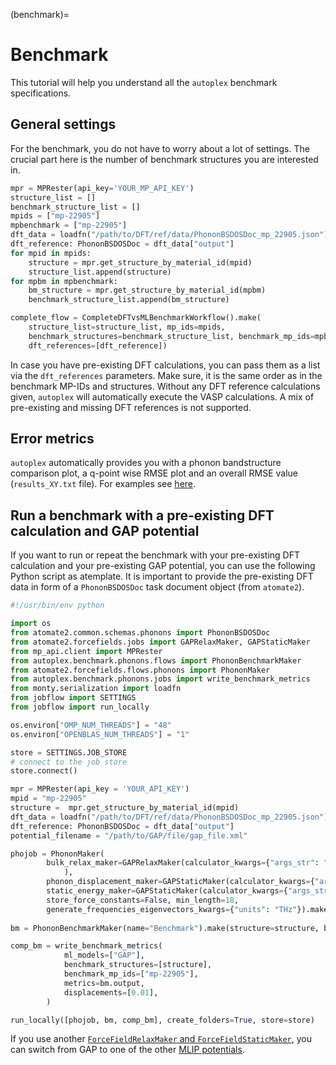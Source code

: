 (benchmark)=

# Benchmark

This tutorial will help you understand all the `autoplex` benchmark specifications.

## General settings

For the benchmark, you do not have to worry about a lot of settings. The crucial part here is the number of benchmark structures you are interested in.

```python
mpr = MPRester(api_key='YOUR_MP_API_KEY')
structure_list = []
benchmark_structure_list = []
mpids = ["mp-22905"]
mpbenchmark = ["mp-22905"]
dft_data = loadfn("/path/to/DFT/ref/data/PhononBSDOSDoc_mp_22905.json")
dft_reference: PhononBSDOSDoc = dft_data["output"]
for mpid in mpids:
    structure = mpr.get_structure_by_material_id(mpid)
    structure_list.append(structure)
for mpbm in mpbenchmark:
    bm_structure = mpr.get_structure_by_material_id(mpbm)
    benchmark_structure_list.append(bm_structure)

complete_flow = CompleteDFTvsMLBenchmarkWorkflow().make(
    structure_list=structure_list, mp_ids=mpids, 
    benchmark_structures=benchmark_structure_list, benchmark_mp_ids=mpbenchmark, 
    dft_references=[dft_reference])
```
In case you have pre-existing DFT calculations, you can pass them as a list via the `dft_references` parameters. Make sure, it is the same order as in the benchmark MP-IDs and structures.
Without any DFT reference calculations given, `autoplex` will automatically execute the VASP calculations. A mix of pre-existing and missing DFT references is not supported.

## Error metrics
`autoplex` automatically provides you with a phonon bandstructure comparison plot, a q-point wise RMSE plot and an overall RMSE value (`results_XY.txt` file). For examples see [here](../flows/flows.md#output-and-results).

## Run a benchmark with a pre-existing DFT calculation and GAP potential

If you want to run or repeat the benchmark with your pre-existing DFT calculation and your pre-existing GAP potential, you can use the following Python script as atemplate.
It is important to provide the pre-existing DFT data in form of a `PhononBSDOSDoc` task document object (from `atomate2`).

```python
#!/usr/bin/env python

import os
from atomate2.common.schemas.phonons import PhononBSDOSDoc
from atomate2.forcefields.jobs import GAPRelaxMaker, GAPStaticMaker
from mp_api.client import MPRester
from autoplex.benchmark.phonons.flows import PhononBenchmarkMaker
from atomate2.forcefields.flows.phonons import PhononMaker
from autoplex.benchmark.phonons.jobs import write_benchmark_metrics
from monty.serialization import loadfn
from jobflow import SETTINGS
from jobflow import run_locally

os.environ["OMP_NUM_THREADS"] = "48"
os.environ["OPENBLAS_NUM_THREADS"] = "1"

store = SETTINGS.JOB_STORE
# connect to the job store
store.connect()

mpr = MPRester(api_key = 'YOUR_API_KEY')
mpid = "mp-22905"
structure =  mpr.get_structure_by_material_id(mpid)
dft_data = loadfn("/path/to/DFT/ref/data/PhononBSDOSDoc_mp_22905.json")
dft_reference: PhononBSDOSDoc = dft_data["output"]
potential_filename = "/path/to/GAP/file/gap_file.xml"

phojob = PhononMaker(
        bulk_relax_maker=GAPRelaxMaker(calculator_kwargs={"args_str": "IP GAP", "param_filename": potential_filename}, relax_cell=True, relax_kwargs={"interval": 500, "fmax": 0.00001}, steps=10000
            ),
        phonon_displacement_maker=GAPStaticMaker(calculator_kwargs={"args_str": "IP GAP", "param_filename": potential_filename}),
        static_energy_maker=GAPStaticMaker(calculator_kwargs={"args_str": "IP GAP", "param_filename": potential_filename}),
        store_force_constants=False, min_length=18,
        generate_frequencies_eigenvectors_kwargs={"units": "THz"}).make(structure=structure)
        
bm = PhononBenchmarkMaker(name="Benchmark").make(structure=structure, benchmark_mp_id = "mp-22905", ml_phonon_task_doc = phojob.output, dft_phonon_task_doc = dft_reference)

comp_bm = write_benchmark_metrics(
            ml_models=["GAP"],
            benchmark_structures=[structure],
            benchmark_mp_ids=["mp-22905"],
            metrics=bm.output,
            displacements=[0.01],
        )

run_locally([phojob, bm, comp_bm], create_folders=True, store=store)
```
If you use another [`ForceFieldRelaxMaker` and `ForceFieldStaticMaker`](https://github.com/materialsproject/atomate2/blob/main/src/atomate2/forcefields/jobs.py), you can switch from GAP to one of the other [MLIP potentials](../fitting/fitting.md#fitting-potentials).

